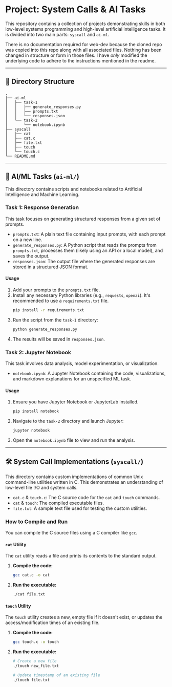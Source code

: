 # Project: System Calls & AI Tasks

This repository contains a collection of projects demonstrating skills in both low-level systems programming and high-level artificial intelligence tasks. It is divided into two main parts: `syscall` and `ai-ml`.

There is no documentation required for web-dev because the cloned repo was copied into this repo along with all associated files. Nothing has been changed in structure or form in those files. I have _only_ modified the underlying code to adhere to the instructions mentioned in the readme.

-----

## 📂 Directory Structure

```
.
├── ai-ml
│   ├── task-1
│   │   ├── generate_responses.py
│   │   ├── prompts.txt
│   │   └── responses.json
│   └── task-2
│       └── notebook.ipynb
├── syscall
│   ├── cat
│   ├── cat.c
│   ├── file.txt
│   ├── touch
│   └── touch.c
└── README.md
```

-----

## 🤖 AI/ML Tasks (`ai-ml/`)

This directory contains scripts and notebooks related to Artificial Intelligence and Machine Learning.

### **Task 1: Response Generation**

This task focuses on generating structured responses from a given set of prompts.

  * `prompts.txt`: A plain text file containing input prompts, with each prompt on a new line.
  * `generate_responses.py`: A Python script that reads the prompts from `prompts.txt`, processes them (likely using an API or a local model), and saves the output.
  * `responses.json`: The output file where the generated responses are stored in a structured JSON format.

#### **Usage**

1.  Add your prompts to the `prompts.txt` file.
2.  Install any necessary Python libraries (e.g., `requests`, `openai`). It's recommended to use a `requirements.txt` file.
    ```bash
    pip install -r requirements.txt
    ```
3.  Run the script from the `task-1` directory:
    ```bash
    python generate_responses.py
    ```
4.  The results will be saved in `responses.json`.

### **Task 2: Jupyter Notebook**

This task involves data analysis, model experimentation, or visualization.

  * `notebook.ipynb`: A Jupyter Notebook containing the code, visualizations, and markdown explanations for an unspecified ML task.

#### **Usage**

1.  Ensure you have Jupyter Notebook or JupyterLab installed.
    ```bash
    pip install notebook
    ```
2.  Navigate to the `task-2` directory and launch Jupyter:
    ```bash
    jupyter notebook
    ```
3.  Open the `notebook.ipynb` file to view and run the analysis.

-----

## 🛠️ System Call Implementations (`syscall/`)

This directory contains custom implementations of common Unix command-line utilities written in C. This demonstrates an understanding of low-level file I/O and system calls.

  * `cat.c` & `touch.c`: The C source code for the `cat` and `touch` commands.
  * `cat` & `touch`: The compiled executable files.
  * `file.txt`: A sample text file used for testing the custom utilities.

### **How to Compile and Run**

You can compile the C source files using a C compiler like `gcc`.

#### **`cat` Utility**

The `cat` utility reads a file and prints its contents to the standard output.

1.  **Compile the code:**
    ```bash
    gcc cat.c -o cat
    ```
2.  **Run the executable:**
    ```bash
    ./cat file.txt
    ```

#### **`touch` Utility**

The `touch` utility creates a new, empty file if it doesn't exist, or updates the access/modification times of an existing file.

1.  **Compile the code:**
    ```bash
    gcc touch.c -o touch
    ```
2.  **Run the executable:**
    ```bash
    # Create a new file
    ./touch new_file.txt

    # Update timestamp of an existing file
    ./touch file.txt
    ```

